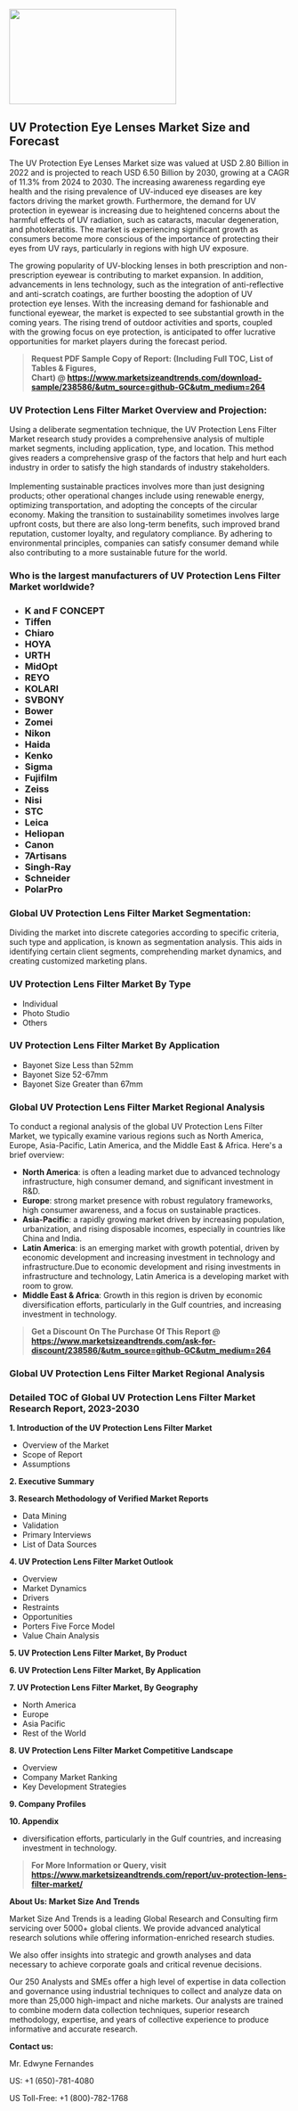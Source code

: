 <p><img class="alignnone size-medium wp-image-20088" src="https://ffe5etoiles.com/wp-content/uploads/2024/12/MST1-300x171.png" alt="" width="300" height="171" /></p><h2>UV Protection Eye Lenses Market Size and Forecast</h2><p>The UV Protection Eye Lenses Market size was valued at USD 2.80 Billion in 2022 and is projected to reach USD 6.50 Billion by 2030, growing at a CAGR of 11.3% from 2024 to 2030. The increasing awareness regarding eye health and the rising prevalence of UV-induced eye diseases are key factors driving the market growth. Furthermore, the demand for UV protection in eyewear is increasing due to heightened concerns about the harmful effects of UV radiation, such as cataracts, macular degeneration, and photokeratitis. The market is experiencing significant growth as consumers become more conscious of the importance of protecting their eyes from UV rays, particularly in regions with high UV exposure.</p><p>The growing popularity of UV-blocking lenses in both prescription and non-prescription eyewear is contributing to market expansion. In addition, advancements in lens technology, such as the integration of anti-reflective and anti-scratch coatings, are further boosting the adoption of UV protection eye lenses. With the increasing demand for fashionable and functional eyewear, the market is expected to see substantial growth in the coming years. The rising trend of outdoor activities and sports, coupled with the growing focus on eye protection, is anticipated to offer lucrative opportunities for market players during the forecast period.</p></p><blockquote id="" class=""><strong>Request PDF Sample Copy of Report: (Including Full TOC, List of Tables &amp; Figures, Chart)&nbsp;@&nbsp;<strong><a href="https://www.marketsizeandtrends.com/download-sample/238586/&utm_source=github-GC&utm_medium=264" target="_blank">https://www.marketsizeandtrends.com/download-sample/238586/&utm_source=github-GC&utm_medium=264</a></strong></strong></blockquote><h3 id="" class="">UV Protection Lens Filter Market&nbsp;Overview and Projection:</h3><p id="" class="">Using a deliberate segmentation technique, the UV Protection Lens Filter Market research study provides a comprehensive analysis of multiple market segments, including application, type, and location. This method gives readers a comprehensive grasp of the factors that help and hurt each industry in order to satisfy the high standards of industry stakeholders. <br /> <br />Implementing sustainable practices involves more than just designing products; other operational changes include using renewable energy, optimizing transportation, and adopting the concepts of the circular economy. Making the transition to sustainability sometimes involves large upfront costs, but there are also long-term benefits, such improved brand reputation, customer loyalty, and regulatory compliance. By adhering to environmental principles, companies can satisfy consumer demand while also contributing to a more sustainable future for the world.</p><h3 id="" class="">Who is the largest manufacturers of&nbsp;UV Protection Lens Filter Market worldwide?</h3><h3 class=""><p><ul><li>K and F CONCEPT </li><li> Tiffen </li><li> Chiaro </li><li> HOYA </li><li> URTH </li><li> MidOpt </li><li> REYO </li><li> KOLARI </li><li> SVBONY </li><li> Bower </li><li> Zomei </li><li> Nikon </li><li> Haida </li><li> Kenko </li><li> Sigma </li><li> Fujifilm </li><li> Zeiss </li><li> Nisi </li><li> STC </li><li> Leica </li><li> Heliopan </li><li> Canon </li><li> 7Artisans </li><li> Singh-Ray </li><li> Schneider </li><li> PolarPro</li></ul></p></h3><h3 id="" class="">Global&nbsp;UV Protection Lens Filter Market Segmentation:</h3><p id="" class="">Dividing the market into discrete categories according to specific criteria, such type and application, is known as segmentation analysis. This aids in identifying certain client segments, comprehending market dynamics, and creating customized marketing plans.</p><h3 id="" class="">UV Protection Lens Filter Market&nbsp;By Type</h3><p><p><ul><li>Individual</li><li> Photo Studio</li><li> Others</p></li></ul></p></p><h3 id="" class="">UV Protection Lens Filter Market&nbsp;By Application</h3><p class=""><p><ul><li>Bayonet Size Less than 52mm</li><li> Bayonet Size 52-67mm</li><li> Bayonet Size Greater than 67mm</li></ul></p></p><h3 id="" class="">Global UV Protection Lens Filter Market Regional Analysis</h3><p id="" class="">To conduct a regional analysis of the global UV Protection Lens Filter Market, we typically examine various regions such as North America, Europe, Asia-Pacific, Latin America, and the Middle East &amp; Africa. Here's a brief overview:</p><ul><li><strong>North America</strong>: is often a leading market due to advanced technology infrastructure, high consumer demand, and significant investment in R&amp;D.</li><li><strong>Europe</strong>: strong market presence with robust regulatory frameworks, high consumer awareness, and a focus on sustainable practices.</li><li><strong>Asia-Pacific</strong>: a rapidly growing market driven by increasing population, urbanization, and rising disposable incomes, especially in countries like China and India.</li><li><strong>Latin America</strong>: is an emerging market with growth potential, driven by economic development and increasing investment in technology and infrastructure.Due to economic development and rising investments in infrastructure and technology, Latin America is a developing market with room to grow.</li><li><strong>Middle East &amp; Africa</strong>: Growth in this region is driven by economic diversification efforts, particularly in the Gulf countries, and increasing investment in technology.</li></ul><blockquote id="" class=""><strong>Get a Discount On The Purchase Of This Report @ <strong><a href="https://www.marketsizeandtrends.com/ask-for-discount/238586/&utm_source=github-GC&utm_medium=264" target="_blank">https://www.marketsizeandtrends.com/ask-for-discount/238586/&utm_source=github-GC&utm_medium=264</a></strong></strong></blockquote><h3 id="" class="">Global UV Protection Lens Filter Market Regional Analysis</h3><h3 id="" class="">Detailed TOC of Global UV Protection Lens Filter Market Research Report, 2023-2030</h3><p id="" class=""><strong>1. Introduction of the UV Protection Lens Filter Market</strong></p><ul><li>Overview of the Market</li><li>Scope of Report</li><li>Assumptions</li></ul><p id="" class=""><strong>2. Executive Summary</strong></p><p id="" class=""><strong>3. Research Methodology of Verified Market Reports</strong></p><ul><li>Data Mining</li><li>Validation</li><li>Primary Interviews</li><li>List of Data Sources</li></ul><p id="" class=""><strong>4. UV Protection Lens Filter Market Outlook</strong></p><ul><li>Overview</li><li>Market Dynamics</li><li>Drivers</li><li>Restraints</li><li>Opportunities</li><li>Porters Five Force Model</li><li>Value Chain Analysis</li></ul><p id="" class=""><strong>5. UV Protection Lens Filter Market, By Product</strong></p><p id="" class=""><strong>6. UV Protection Lens Filter Market, By Application</strong></p><p id="" class=""><strong>7. UV Protection Lens Filter Market, By Geography</strong></p><ul><li>North America</li><li>Europe</li><li>Asia Pacific</li><li>Rest of the World</li></ul><p id="" class=""><strong>8. UV Protection Lens Filter Market Competitive Landscape</strong></p><ul><li>Overview</li><li>Company Market Ranking</li><li>Key Development Strategies</li></ul><p id="" class=""><strong>9. Company Profiles</strong></p><p id="" class=""><strong>10. Appendix</strong></p><ul><li>diversification efforts, particularly in the Gulf countries, and increasing investment in technology.</li></ul><blockquote id="" class=""><strong>For More Information or Query, visit <strong><strong><a href="https://www.marketsizeandtrends.com/report/uv-protection-lens-filter-market/" target="_blank">https://www.marketsizeandtrends.com/report/uv-protection-lens-filter-market/</a></strong></strong></strong></blockquote><p id="" class=""><strong>About Us: Market Size And Trends</strong></p><p id="" class="">Market Size And Trends is a leading Global Research and Consulting firm servicing over 5000+ global clients. We provide advanced analytical research solutions while offering information-enriched research studies.</p><p id="" class="">We also offer insights into strategic and growth analyses and data necessary to achieve corporate goals and critical revenue decisions.</p><p id="" class="">Our 250 Analysts and SMEs offer a high level of expertise in data collection and governance using industrial techniques to collect and analyze data on more than 25,000 high-impact and niche markets. Our analysts are trained to combine modern data collection techniques, superior research methodology, expertise, and years of collective experience to produce informative and accurate research.</p><p id="" class=""><strong>Contact us:</strong></p><p id="" class="">Mr. Edwyne Fernandes</p><p id="" class="">US: +1 (650)-781-4080</p><p id="" class="">US Toll-Free: +1 (800)-782-1768</p>

